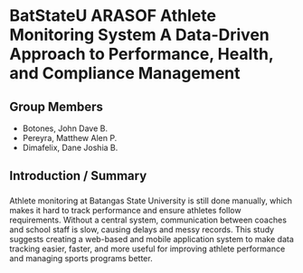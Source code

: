 # BatStateU ARASOF Athlete Monitoring System A Data-Driven Approach to Performance, Health, and Compliance Management

##  Group Members
- Botones, John Dave B.
- Pereyra, Matthew Alen P.
- Dimafelix, Dane Joshia B.

## Introduction / Summary
###
Athlete monitoring at Batangas State University is still done manually, which makes it hard to track performance and ensure athletes follow requirements. Without a central system, communication between coaches and school staff is slow, causing delays and messy records. This study suggests creating a web-based and mobile application system to make data tracking easier, faster, and more useful for improving athlete performance and managing sports programs better.
